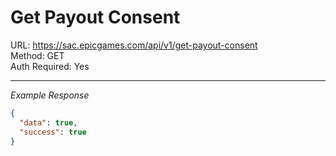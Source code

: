 # Get Payout Consent

URL: https://sac.epicgames.com/api/v1/get-payout-consent \
Method: GET \
Auth Required: Yes

---

_Example Response_

```json
{
  "data": true,
  "success": true
}
```
